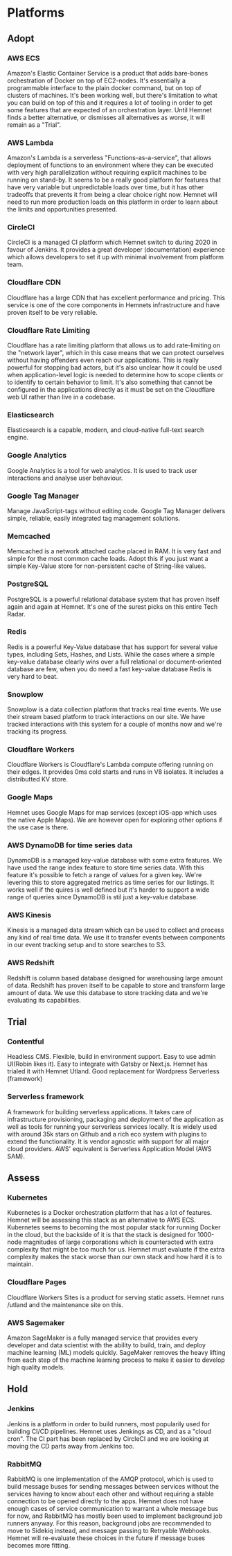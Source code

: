 # Platforms

## Adopt

### AWS ECS

Amazon's Elastic Container Service is a product that adds bare-bones orchestration of Docker on top of EC2-nodes. It's essentially a programmable interface to the plain docker command, but on top of clusters of machines. It's been working well, but there's limitation to what you can build on top of this and it requires a lot of tooling in order to get some features that are expected of an orchestration layer. Until Hemnet finds a better alternative, or dismisses all alternatives as worse, it will remain as a "Trial".

### AWS Lambda

Amazon's Lambda is a serverless "Functions-as-a-service", that allows deployment of functions to an environment where they can be executed with very high parallelization without requiring explicit machines to be running on stand-by. It seems to be a really good platform for features that have very variable but unpredictable loads over time, but it has other tradeoffs that prevents it from being a clear choice right now. Hemnet will need to run more production loads on this platform in order to learn about the limits and opportunities presented.

### CircleCI

CircleCI is a managed CI platform which Hemnet switch to during 2020 in favour of Jenkins. It provides a great developer (documentation) experience which allows developers to set it up with minimal involvement from platform team.

### Cloudflare CDN

Cloudflare has a large CDN that has excellent performance and pricing. This service is one of the core components in Hemnets infrastructure and have proven itself to be very reliable.

### Cloudflare Rate Limiting

Cloudflare has a rate limiting platform that allows us to add rate-limiting on the "network layer", which in this case means that we can protect ourselves without having offenders even reach our applications. This is really powerful for stopping bad actors, but it's also unclear how it could be used when application-level logic is needed to determine how to scope clients or to identify to certain behavior to limit. It's also something that cannot be configured in the applications directly as it must be set on the Cloudflare web UI rather than live in a codebase.

### Elasticsearch

Elasticsearch is a capable, modern, and cloud-native full-text search engine.

### Google Analytics

Google Analytics is a tool for web analytics. It is used to track user interactions and analyse user behaviour.

### Google Tag Manager

Manage JavaScript-tags without editing code. Google Tag Manager delivers simple, reliable, easily integrated tag management solutions.

### Memcached

Memcached is a network attached cache placed in RAM. It is very fast and simple for the most common cache loads. Adopt this if you just want a simple Key-Value store for non-persistent cache of String-like values.

### PostgreSQL

PostgreSQL is a powerful relational database system that has proven itself again and again at Hemnet. It's one of the surest picks on this entire Tech Radar.

### Redis

Redis is a powerful Key-Value database that has support for several value types, including Sets, Hashes, and Lists. While the cases where a simple key-value database clearly wins over a full relational or document-oriented database are few, when you do need a fast key-value database Redis is very hard to beat.

### Snowplow

Snowplow is a data collection platform that tracks real time events. We use their stream based platform to track interactions on our site. We have tracked interactions with this system for a couple of months now and we're tracking its progress.

### Cloudflare Workers

Cloudflare Workers is Cloudflare's Lambda compute offering running on their edges. It provides 0ms cold starts and runs in V8 isolates. It includes a distributted KV store.

### Google Maps

Hemnet uses Google Maps for map services (except iOS-app which uses the native Apple Maps). We are however open for exploring other options if the use case is there.

### AWS DynamoDB for time series data

DynamoDB is a managed key-value database with some extra features. We have used the range index feature to store time series data. With this feature it's possible to fetch a range of values for a given key. We're levering this to store aggregated metrics as time series for our listings. It works well if the quires is well defined but it's harder to support a wide range of queries since DynamoDB is stil just a key-value database.

### AWS Kinesis

Kinesis is a managed data stream which can be used to collect and process any kind of real time data. We use it to transfer events between components in our event tracking setup and to store searches to S3.

### AWS Redshift

Redshift is column based database designed for warehousing large amount of data. Redshift has proven itself to be capable to store and transform large amount of data. We use this database to store tracking data and we're evaluating its capabilities.

## Trial

### Contentful

Headless CMS. Flexible, build in environment support. Easy to use admin UI(Robin likes it). Easy to integrate with Gatsby or Next.js. Hemnet has trialed it with Hemnet Utland. Good replacement for Wordpress
Serverless (framework)	

### Serverless framework

A framework for building serverless applications. It takes care of infrastructure provisioning, packaging and deployment of the application as well as tools for running your serverless services locally. It is widely used with around 35k stars on Github and a rich eco system with plugins to extend the functionality. It is vendor agnostic with support for all major cloud providers. AWS' equivalent is Serverless Application Model (AWS SAM).

## Assess

### Kubernetes

Kubernetes is a Docker orchestration platform that has a lot of features. Hemnet will be assessing this stack as an alternative to AWS ECS. Kubernetes seems to becoming the most popular stack for running Docker in the cloud, but the backside of it is that the stack is designed for 1000-node magnitudes of large corporations which is counteracted with extra complexity that might be too much for us. Hemnet must evaluate if the extra complexity makes the stack worse than our own stack and how hard it is to maintain.

### Cloudflare Pages

Cloudflare Workers Sites is a product for serving static assets. Hemnet runs /utland and the maintenance site on this.

### AWS Sagemaker

Amazon SageMaker is a fully managed service that provides every developer and data scientist with the ability to build, train, and deploy machine learning (ML) models quickly. SageMaker removes the heavy lifting from each step of the machine learning process to make it easier to develop high quality models.

## Hold

### Jenkins

Jenkins is a platform in order to build runners, most popularily used for building CI/CD pipelines. Hemnet uses Jenkings as CD, and as a "cloud cron". The CI part has been replaced by CircleCI and we are looking at moving the CD parts away from Jenkins too.

### RabbitMQ

RabbitMQ is one implementation of the AMQP protocol, which is used to build message buses for sending messages between services without the services having to know about each other and without requiring a stable connection to be opened directly to the apps. Hemnet does not have enough cases of service communication to warrant a whole message bus for now, and RabbitMQ has mostly been used to implement background job runners anyway. For this reason, background jobs are recommended to move to Sidekiq instead, and message passing to Retryable Webhooks. Hemnet will re-evaluate these choices in the future if message buses becomes more fitting.
